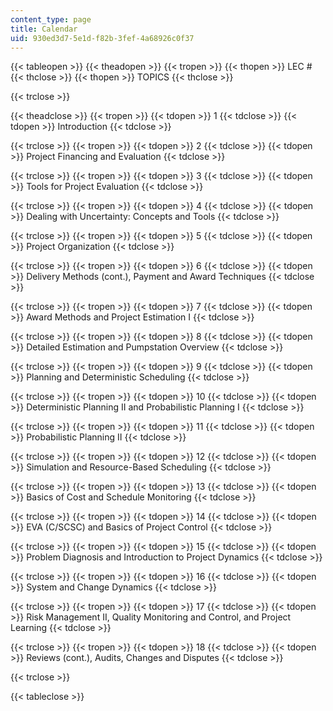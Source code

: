 ```yaml
---
content_type: page
title: Calendar
uid: 930ed3d7-5e1d-f82b-3fef-4a68926c0f37
---
```


{{< tableopen >}}
{{< theadopen >}}
{{< tropen >}}
{{< thopen >}}
LEC #
{{< thclose >}}
{{< thopen >}}
TOPICS
{{< thclose >}}

{{< trclose >}}

{{< theadclose >}}
{{< tropen >}}
{{< tdopen >}}
1
{{< tdclose >}}
{{< tdopen >}}
Introduction
{{< tdclose >}}

{{< trclose >}}
{{< tropen >}}
{{< tdopen >}}
2
{{< tdclose >}}
{{< tdopen >}}
Project Financing and Evaluation
{{< tdclose >}}

{{< trclose >}}
{{< tropen >}}
{{< tdopen >}}
3
{{< tdclose >}}
{{< tdopen >}}
Tools for Project Evaluation
{{< tdclose >}}

{{< trclose >}}
{{< tropen >}}
{{< tdopen >}}
4
{{< tdclose >}}
{{< tdopen >}}
Dealing with Uncertainty: Concepts and Tools
{{< tdclose >}}

{{< trclose >}}
{{< tropen >}}
{{< tdopen >}}
5
{{< tdclose >}}
{{< tdopen >}}
Project Organization
{{< tdclose >}}

{{< trclose >}}
{{< tropen >}}
{{< tdopen >}}
6
{{< tdclose >}}
{{< tdopen >}}
Delivery Methods (cont.), Payment and Award Techniques
{{< tdclose >}}

{{< trclose >}}
{{< tropen >}}
{{< tdopen >}}
7
{{< tdclose >}}
{{< tdopen >}}
Award Methods and Project Estimation I
{{< tdclose >}}

{{< trclose >}}
{{< tropen >}}
{{< tdopen >}}
8
{{< tdclose >}}
{{< tdopen >}}
Detailed Estimation and Pumpstation Overview
{{< tdclose >}}

{{< trclose >}}
{{< tropen >}}
{{< tdopen >}}
9
{{< tdclose >}}
{{< tdopen >}}
Planning and Deterministic Scheduling
{{< tdclose >}}

{{< trclose >}}
{{< tropen >}}
{{< tdopen >}}
10
{{< tdclose >}}
{{< tdopen >}}
Deterministic Planning II and Probabilistic Planning I
{{< tdclose >}}

{{< trclose >}}
{{< tropen >}}
{{< tdopen >}}
11
{{< tdclose >}}
{{< tdopen >}}
Probabilistic Planning II
{{< tdclose >}}

{{< trclose >}}
{{< tropen >}}
{{< tdopen >}}
12
{{< tdclose >}}
{{< tdopen >}}
Simulation and Resource-Based Scheduling
{{< tdclose >}}

{{< trclose >}}
{{< tropen >}}
{{< tdopen >}}
13
{{< tdclose >}}
{{< tdopen >}}
Basics of Cost and Schedule Monitoring
{{< tdclose >}}

{{< trclose >}}
{{< tropen >}}
{{< tdopen >}}
14
{{< tdclose >}}
{{< tdopen >}}
EVA (C/SCSC) and Basics of Project Control
{{< tdclose >}}

{{< trclose >}}
{{< tropen >}}
{{< tdopen >}}
15
{{< tdclose >}}
{{< tdopen >}}
Problem Diagnosis and Introduction to Project Dynamics
{{< tdclose >}}

{{< trclose >}}
{{< tropen >}}
{{< tdopen >}}
16
{{< tdclose >}}
{{< tdopen >}}
System and Change Dynamics
{{< tdclose >}}

{{< trclose >}}
{{< tropen >}}
{{< tdopen >}}
17
{{< tdclose >}}
{{< tdopen >}}
Risk Management II, Quality Monitoring and Control, and Project Learning
{{< tdclose >}}

{{< trclose >}}
{{< tropen >}}
{{< tdopen >}}
18
{{< tdclose >}}
{{< tdopen >}}
Reviews (cont.), Audits, Changes and Disputes
{{< tdclose >}}

{{< trclose >}}

{{< tableclose >}}